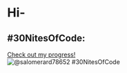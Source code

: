 # Hi-
## #30NitesOfCode:
  [Check out my progress!](https://www.codedex.io/@salomerard78652/30-nites-of-code)  
  ![@salomerard78652 #30NitesOfCode](https://www.codedex.io/api/petStatus?user=salomerard78652)
